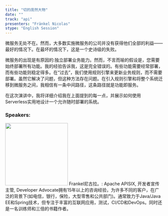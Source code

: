 ```yaml
---
title: "切的庞然大物"
date: "" 
track: "api"
presenters: "Fränkel Nicolas"
stype: "English Session"
---
```

微服务无处不在。然而，大多数实施微服务的公司并没有获得他们全部的利益——最好的情况下。在最坏的情况下，这是一个史诗级的失败。

微服务的出现是有原因的:独立部署业务能力。然而，不言而喻的假设是，您需要始终部署所有功能。我的经验告诉我，这是完全错误的。有些功能需要经常部署，而有些功能则稳定得多。在“过去”，我们使用规则引擎来更新业务规则，而不需要部署。虽然它解决了问题，但这种方法存在问题。在引入规则引擎和将整个系统迁移到微服务之间，我相信有一条中间路径，这条路径就是功能即服务。

在这次演讲中，我将详细介绍我在上面提到的每一点，并展示如何使用Serverless实用地设计一个允许随时部署的系统。
 ### Speakers: 
 <img src="images/speaker/1034.png" width="200" />
 Frankel尼古拉。: Apache APISIX, 开发者宣传主管, Developer Advocate拥有15年以上的咨询经验，为许多不同的客户，在广泛的背景下(如电信，银行，保险，大型零售和公共部门)。通常致力于Java/Java EE和Spring技术，但专注于丰富的互联网应用，测试，CI/CD和DevOps。同时还是一名训练师和三倍的书籍作者。
 